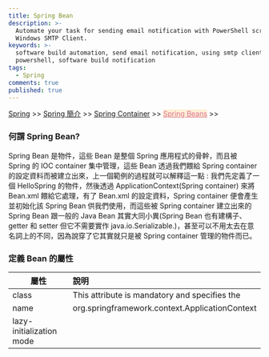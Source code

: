 ```yaml
---
title: Spring Bean
description: >-
  Automate your task for sending email notification with PowerShell script and
  Windows SMTP Client.
keywords: >-
  software build automation, send email notification, using smtp client in
  powershell, software build notification
tags:
  - Spring
comments: true
published: true
---
```

<a href="/spring/">Spring</a> >>
<a href="/spring/spring_page1/">Spring 簡介</a> >>
<a href="/spring/spring_page2/">Spring Container</a> >> <a href="/spring/spring_page3/" style="color:palevioletred;background-color:papayawhip;">Spring Beans</a> >>
<div class="divider"></div>

### 何謂 Spring Bean?

Spring Bean 是物件，這些 Bean 是整個 Spring 應用程式的骨幹，而且被 Spring 的 IOC container 集中管理，這些 Bean 透過我們餵給 Spring container 的設定資料而被建立出來，上一個範例的過程就可以解釋這一點 : 我們先定義了一個 HelloSpring 的物件，然後透過 ApplicationContext(Spring container) 來將 Bean.xml 餵給它處理，有了 Bean.xml 的設定資料，Spring container 便會產生並初始化該 Spring Bean 供我們使用，而這些被 Spring container 建立出來的 Spring Bean 跟一般的 Java Bean 其實大同小異(Spring Bean 也有建構子、getter 和 setter 但它不需要實作 java.io.Serializable.)，甚至可以不用太去在意名詞上的不同，因為說穿了它其實就只是被 Spring container 管理的物件而已。

### 定義 Bean 的屬性

| 屬性                   | 說明                                           |
| -----------------------|:----------------------------------------------|
| class                  | This attribute is mandatory and specifies the |
| name                   | org.springframework.context.ApplicationContext|
|lazy-initialization mode|
